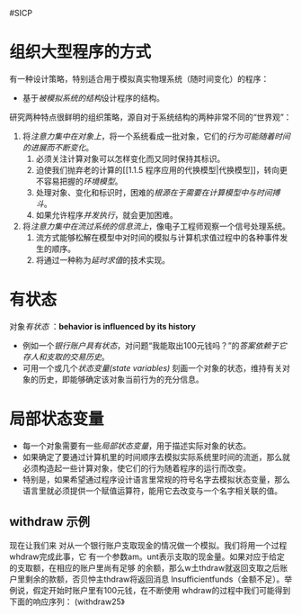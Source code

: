 #SICP 
# 组织大型程序的方式
有一种设计策略，特别适合用于模拟真实物理系统（随时间变化）的程序：
- 基于*被模拟系统的结构*设计程序的结构。

研究两种特点很鲜明的组织策略，源自对于系统结构的两种非常不同的“世界观”：
1. 将*注意力集中在对象上*，将一个系统看成一批对象，它们的*行为可能随着时间的进展而不断变化*。
	1. 必须关注计算对象可以怎样变化而又同时保持其标识。
	2. 迫使我们抛弃老的计算的[[1.1.5 程序应用的代换模型|代换模型]]，转向更不容易把握的*环境模型*。
	3. 处理对象、变化和标识时，困难的*根源在于需要在计算模型中与时间搏斗*。
	4. 如果允许程序*并发执行*，就会更加困难。
2. 将*注意力集中在流过系统的信息流上*，像电子工程师观察一个信号处理系统。
	1. 流方式能够松解在模型中对时间的模拟与计算机求值过程中的各种事件发生的顺序。
	2. 将通过一种称为*延时求值*的技术实现。


# 有状态
对象*有状态* ：**behavior is influenced by its history**
- 例如一个*银行账户具有状态*，对问题“我能取出100元钱吗？”的*答案依赖于它存人和支取的交易历史*。
- 可用一个或几个*状态变量(state variables)* 刻画一个对象的状态，维持有关对象的历史，即能够确定该对象当前行为的充分信息。


# 局部状态变量
- 每一个对象需要有一些*局部状态变量*，用于描述实际对象的状态。
- 如果确定了要通过计算机里的时间顺序去模拟实际系统里时间的流逝，那么就必须构造起一些计算对象，使它们的行为随着程序的运行而改变。
- 特别是，如果希望通过程序设计语言里常规的符号名字去模拟状态变量，那么语言里就必须提供一个赋值运算符，能用它去改变与一个名字相关联的值。

## withdraw 示例
现在让我们来
对从一个银行账户支取现金的情况做一个模拟。我们将用一个过程whdraw完成此事，它
有一个参数am。unt表示支取的现金量。如果对应于给定的支取额，在相应的账户里尚有足够
的余额，那么w土thdraw就返回支取之后账户里剩余的款额，否贝忡主thdraw将返回消息
lnsufficientfunds（金额不足）。举例说，假定开始时账户里有100元钱，在不断使用
whdraw的过程中我们可能得到下面的响应序列：
(withdraw25》


